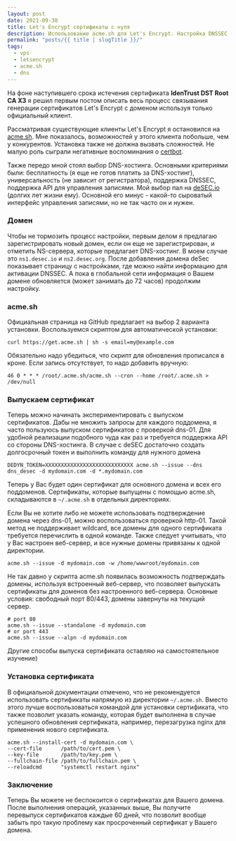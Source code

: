 ```yaml
---
layout: post
date: 2021-09-30
title: Let's Encrypt сертификаты с нуля
description: Использование acme.sh для Let's Encrypt. Настройка DNSSEC
permalink: "posts/{{ title | slugTitle }}/"
tags:
  - vps
  - letsencrypt
  - acme.sh
  - dns
---
```


На фоне наступившего срока истечения сертификата **IdenTrust DST Root CA X3** я решил первым постом описать весь процесс связывания генерации сертификатов Let's Encrypt с доменом используя только официальный клиент.

Рассматривая существующие клиенты Let's Encrypt я остановился на [acme.sh](https://acme.sh). Мне показалось, возможностей у этого клиента побольше, чем у конкурентов. Установка также не должна вызвать сложностей. Не малую роль сыграли негативные воспоминания о [certbot](https://certbot.eff.org/).

Также передо мной стоял выбор DNS-хостинга. Основными критериями были: бесплатность (я еще не готов платить за DNS-хостинг), универсальность (не зависит от регистратора), поддержка DNSSEC, поддержка API для управления записями. Мой выбор пал на [deSEC.io](https://desec.io/) (долгих лет жизни ему). Основной его минус - какой-то сыроватый интерфейс управления записями, но не так часто он и нужен.

### Домен

Чтобы не тормозить процесс настройки, первым делом я предлагаю зарегистрировать новый домен, если он еще не зарегистрирован, и отметить NS-сервера, которые предлагает DNS-хостинг. В моем случае это `ns1.desec.io` и `ns2.desec.org`. После добавления домена deSec показывает страницу с настройками, где можно найти информацию для активации DNSSEC. А пока в глобальной сети информация о Вашем домене обновляется (может занимать до 72 часов) продолжим настройку.

### acme.sh

Официальная страница на GitHub предлагает на выбор 2 варианта установки. Воспользуемся скриптом для автоматической установки:

```shell
curl https://get.acme.sh | sh -s email=my@example.com
```

Обязательно надо убедиться, что скрипт для обновления прописался в кроне. Если запись отсутствует, то надо добавить вручную:

```shell
46 0 * * * /root/.acme.sh/acme.sh --cron --home /root/.acme.sh > /dev/null
```

### Выпускаем сертификат

Теперь можно начинать экспериментировать с выпуском сертификатов. Дабы не множить запросы для каждого поддомена, я часто пользуюсь выпуском сертификатов с проверкой dns-01. Для удобной реализации подобного чуда как раз и требуется поддержка API со стороны DNS-хостинга. В случае с deSEC достаточно создать долгосрочный токен и выполнить команду для нужного домена

```shell
DEDYN_TOKEN=XXXXXXXXXXXXXXXXXXXXXXXXXXXX acme.sh --issue --dns dns_desec -d mydomain.com -d *.mydomain.com
```

Теперь у Вас будет один сертификат для основного домена и всех его поддоменов. Сертификаты, которые выпущены с помощью acme.sh, складываются в `~/.acme.sh` в отдельных директориях.

Если Вы не хотите либо не можете использовать подтверждение домена через dns-01, можно воспользоваться проверкой http-01. Такой метод не поддерживает wildcard, все домены для одного сертификата требуется перечислить в одной команде. Также следует учитывать, что у Вас настроен веб-сервер, и все нужные домены привязаны к одной директории.

```shell
acme.sh --issue -d mydomain.com -w /home/wwwroot/mydomain.com
```

Не так давно у скрипта acme.sh появилась возможность подтверждать домены, используя встроенный веб-сервер, что позволяет выпускать сертификаты для доменов без настроенного веб-сервера. Основные условия: свободный порт 80/443, домены завернуты на текущий сервер.

```shell
# port 80
acme.sh --issue --standalone -d mydomain.com
# or port 443
acme.sh --issue --alpn -d mydomain.com
```

Другие способы выпуска сертификата оставляю на самостоятельное изучение)

### Установка сертификата

В официальной документации отмечено, что не рекомендуется использовать сертификаты напрямую из директории `~/.acme.sh`. Вместо этого лучше воспользоваться командой для установки сертификата, что также позволит указать команду, которая будет выполнена в случае успешного обновления сертификата, например, перезагрузка nginx для применения нового сертификата.

```shell
acme.sh --install-cert -d mydomain.com \
--cert-file      /path/to/cert.pem \
--key-file       /path/to/key.pem \
--fullchain-file /path/to/fullchain.pem \
--reloadcmd      "systemctl restart nginx"
```

### Заключение

Теперь Вы можете не беспокоится о сертификатах для Вашего домена. После выполнения операций, указанных выше, Вы получите перевыпуск сертификатов каждые 60 дней, что позволит вообще забыть про такую проблему как просроченный сертификат у Вашего домена.
